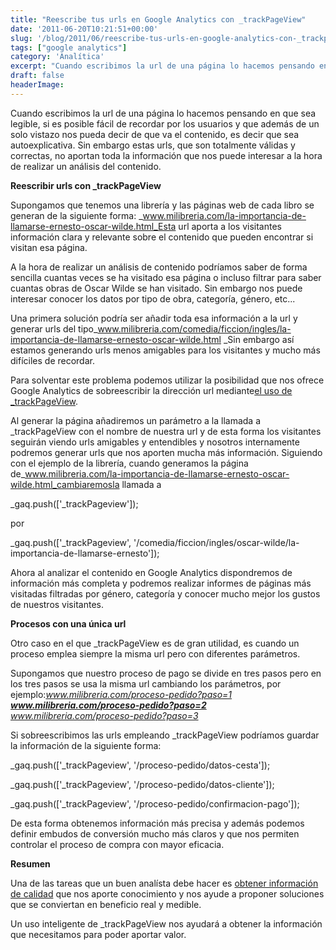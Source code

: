 ```yaml
---
title: "Reescribe tus urls en Google Analytics con _trackPageView"
date: '2011-06-20T10:21:51+00:00'
slug: '/blog/2011/06/reescribe-tus-urls-en-google-analytics-con-_trackpageview'
tags: ["google analytics"]
category: 'Analítica'
excerpt: "Cuando escribimos la url de una página lo hacemos pensando en que sea legible, si es posible fácil de recordar por los usuarios y que además de un solo vistazo nos pueda decir de que va el contenido, e..."
draft: false
headerImage: 
---
```

Cuando escribimos la url de una página lo hacemos pensando en que sea legible, si es posible fácil de recordar por los usuarios y que además de un solo vistazo nos pueda decir de que va el contenido, es decir que sea autoexplicativa. Sin embargo estas urls, que son totalmente válidas y correctas, no aportan toda la información que nos puede interesar a la hora de realizar un análisis del contenido.

**Reescribir urls con \_trackPageView**

Supongamos que tenemos una librería y las páginas web de cada libro se generan de la siguiente forma: _www.milibreria.com/la-importancia-de-llamarse-ernesto-oscar-wilde.html_Esta url aporta a los visitantes información clara y relevante sobre el contenido que pueden encontrar si visitan esa página.

A la hora de realizar un análisis de contenido podríamos saber de forma sencilla cuantas veces se ha visitado esa página o incluso filtrar para saber cuantas obras de Oscar Wilde se han visitado. Sin embargo nos puede interesar conocer los datos por tipo de obra, categoría, género, etc...

Una primera solución podría ser añadir toda esa información a la url y generar urls del tipo_www.milibreria.com/comedia/ficcion/ingles/la-importancia-de-llamarse-ernesto-oscar-wilde.html _Sin embargo así estamos generando urls menos amigables para los visitantes y mucho más difíciles de recordar.

Para solventar este problema podemos utilizar la posibilidad que nos ofrece Google Analytics de sobreescribir la dirección url mediante[el uso de \_trackPageView](http://code.google.com/apis/analytics/docs/gaJS/gaJSApiBasicConfiguration.html#_gat.GA_Tracker_._trackPageview "trackPageView API").

Al generar la página añadiremos un parámetro a la llamada a \_trackPageView con el nombre de nuestra url y de esta forma los visitantes seguirán viendo urls amigables y entendibles y nosotros internamente podremos generar urls que nos aporten mucha más información. Siguiendo con el ejemplo de la librería, cuando generamos la página de_www.milibreria.com/la-importancia-de-llamarse-ernesto-oscar-wilde.html_cambiaremosla llamada a

\_gaq.push(['\_trackPageview']);

por

\_gaq.push(['\_trackPageview', '/comedia/ficcion/ingles/oscar-wilde/la-importancia-de-llamarse-ernesto']);

Ahora al analizar el contenido en Google Analytics dispondremos de información más completa y podremos realizar informes de páginas más visitadas filtradas por género, categoría y conocer mucho mejor los gustos de nuestros visitantes.

**Procesos con una única url**

Otro caso en el que \_trackPageView es de gran utilidad, es cuando un proceso emplea siempre la misma url pero con diferentes parámetros.

Supongamos que nuestro proceso de pago se divide en tres pasos pero en los tres pasos se usa la misma url cambiando los parámetros, por ejemplo:_www.milibreria.com/proceso-pedido?paso=1 __www.milibreria.com/proceso-pedido?paso=2__ www.milibreria.com/proceso-pedido?paso=3_

Si sobreescribimos las urls empleando \_trackPageView podríamos guardar la información de la siguiente forma:

\_gaq.push(['\_trackPageview', '/proceso-pedido/datos-cesta']);

\_gaq.push(['\_trackPageview', '/proceso-pedido/datos-cliente']);

\_gaq.push(['\_trackPageview', '/proceso-pedido/confirmacion-pago']);

De esta forma obtenemos información más precisa y además podemos definir embudos de conversión mucho más claros y que nos permiten controlar el proceso de compra con mayor eficacia.

**Resumen**

Una de las tareas que un buen analísta debe hacer es [obtener información de calidad](http://static.squarespace.com/static/5303797ae4b0c6ad9e43f072/5303ce80e4b0400995a883d6/5303cf3de4b0400995a88b56/1392758589187/?format=original "Implantación de herramientas de medición") que nos aporte conocimiento y nos ayude a proponer soluciones que se conviertan en beneficio real y medible.

Un uso inteligente de \_trackPageView nos ayudará a obtener la información que necesitamos para poder aportar valor.

